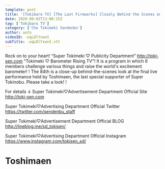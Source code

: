 ```yaml
---
template: post
title: '[Tokibaro TV] [The Last Fireworks] Closely Behind the Scenes on the Last Day of Toshimaen ep84'
date: 2020-09-02T13:00:15Z
tag: ['Tokibaro TV']
category: ['Cho Tokimeki Sendenbu']
author: auto 
videoID: -oqLDlYxwnI
subTitle: -oqLDlYxwnI.vtt
---
```

Rock on to your heart! “Super Tokimeki ♡ Publicity Department” http://toki-sen.com
"Tokimeki ♡ Barometer Rising TV"!
It is a program in which 6 members challenge various things and raise the world's excitement barometer! !
The 84th is a close-up behind-the-scenes look at the final live performance held by Toshimaen, the last special supporter of Super Tokinobu.
Please take a look! !

For details ↓
Super Tokimeki♡Advertisement Department Official Site
http://toki-sen.com

Super Tokimeki♡Advertising Department Official Twitter
https://twitter.com/sendenbu_staff

Super Tokimeki♡Advertisement Department Official BLOG
http://lineblog.me/sd_tokisen/

Super Tokimeki♡Advertising Department Official Instagram
https://www.instagram.com/tokisen_sd/

# Toshimaen